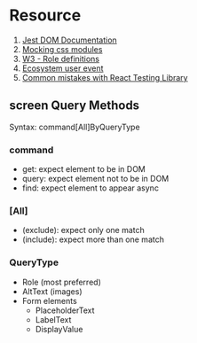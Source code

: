 # Resource
1. [Jest DOM Documentation](https://github.com/testing-library/jest-dom)
2. [Mocking css modules](https://jestjs.io/docs/webpack#mocking-css-modules)
3. [W3 - Role definitions](https://www.w3.org/TR/wai-aria/#role_definitions)
4. [Ecosystem user event](https://testing-library.com/docs/ecosystem-user-event/)
5. [Common mistakes with React Testing Library](http://localhost:3000)

## screen Query Methods

  Syntax: command[All]ByQueryType

### command ###
 + get: expect element to be in DOM
 + query: expect element not to be in DOM
 + find: expect element to appear async

### [All] ###
 + (exclude): expect only one match
 + (include): expect more than one match

### QueryType ###
 + Role (most preferred)
 + AltText (images)
 + Form elements
    - PlaceholderText
    - LabelText
    - DisplayValue